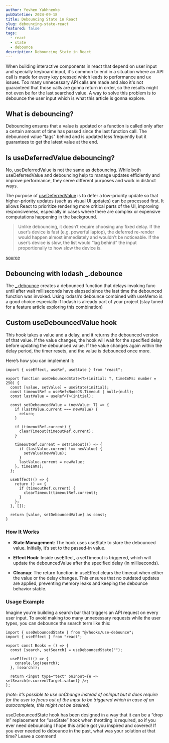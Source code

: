 ```yaml
---
author: Yevhen Yakhnenko
pubDatetime: 2024-09-18
title: Debouncing State in React
slug: debouncing-state-react
featured: false
tags:
  - react
  - state
  - debounce
description: Debouncing State in React
---
```


When building interactive components in react that depend on user input and specially keyboard input, it's common to end in a situation where an API call is made for every key pressed which leads to performance and ux issues. Too many unnecessary API calls are made and also it's not guaranteed that those calls are gonna return in order, so the results might not even be for the last searched value. A way to solve this problem is to debounce the user input which is what this article is gonna explore.

## What is debouncing?

Debouncing ensures that a value is updated or a function is called only after a certain amount of time has passed since the last function call. The debounced value "lags" behind and is updated less frequently but it guarantees to get the latest value at the end.

## Is useDeferredValue debouncing?

No, useDeferredValue is not the same as debouncing. While both useDeferredValue and debouncing help to manage updates efficiently and improve performance, they serve different purposes and work in distinct ways.

The purpose of [useDeferredValue](https://react.dev/reference/react/useDeferredValue) is to defer a low-priority update so that higher-priority updates (such as visual UI updates) can be processed first. It allows React to prioritize rendering more critical parts of the UI, improving responsiveness, especially in cases where there are complex or expensive computations happening in the background.

> Unlike debouncing, it doesn’t require choosing any fixed delay. If the user’s device is fast (e.g. powerful laptop), the deferred re-render would happen almost immediately and wouldn’t be noticeable. If the user’s device is slow, the list would “lag behind” the input proportionally to how slow the device is.

[source](https://react.dev/reference/react/useDeferredValue#how-is-deferring-a-value-different-from-debouncing-and-throttling)

## Debouncing with lodash \_.debounce

The [\_.debounce](https://lodash.com/docs/#debounce) creates a debounced function that delays invoking func until after wait milliseconds have elapsed since the last time the debounced function was invoked.
Using lodash’s debounce combined with useMemo is a good choice especially if lodash is already part of your project (stay tuned for a feature article exploring this combination)

## Custom useDebouncedValue hook

This hook takes a value and a delay, and it returns the debounced version of that value. If the value changes, the hook will wait for the specified delay before updating the debounced value. If the value changes again within the delay period, the timer resets, and the value is debounced once more.

Here’s how you can implement it:

```tsx
import { useEffect, useRef, useState } from "react";

export function useDebouncedState<T>(initial: T, timeInMs: number = 250) {
  const [value, setValue] = useState(initial);
  const timeoutRef = useRef<NodeJS.Timeout | null>(null);
  const lastValue = useRef<T>(initial);

  const setDebouncedValue = (newValue: T) => {
    if (lastValue.current === newValue) {
      return;
    }

    if (timeoutRef.current) {
      clearTimeout(timeoutRef.current);
    }

    timeoutRef.current = setTimeout(() => {
      if (lastValue.current !== newValue) {
        setValue(newValue);
      }
      lastValue.current = newValue;
    }, timeInMs);
  };

  useEffect(() => {
    return () => {
      if (timeoutRef.current) {
        clearTimeout(timeoutRef.current);
      }
    };
  }, []);

  return [value, setDebouncedValue] as const;
}
```

### How It Works

- **State Management**: The hook uses useState to store the debounced value. Initially, it’s set to the passed-in value.

- **Effect Hook**: Inside useEffect, a setTimeout is triggered, which will update the debouncedValue after the specified delay (in milliseconds).

- **Cleanup**: The return function in useEffect clears the timeout when either the value or the delay changes. This ensures that no outdated updates are applied, preventing memory leaks and keeping the debounce behavior stable.

### Usage Example

Imagine you’re building a search bar that triggers an API request on every user input. To avoid making too many unnecessary requests while the user types, you can debounce the search term like this:

```tsx
import { useDebouncedState } from "@/hooks/use-debounce";
import { useEffect } from "react";

export const Books = () => {
  const [search, setSearch] = useDebouncedState("");

  useEffect(() => {
    console.log(search);
  }, [search]);

  return <input type="text" onInput={e => setSearch(e.currentTarget.value)} />;
};
```

_(note: it’s possible to use onChange instead of onInput but it does require for the user to focus out of the input to be triggered which in case of an autocomplete, this might not be desired)_

useDebouncedState hook has been designed in a way that it can be a “drop in” replacement for “useState” hook when throttling is required, so if you ever need debouncing I hope this article got you inspired and covered!
If you ever needed to debounce in the past, what was your solution at that time? Leave a comment!
